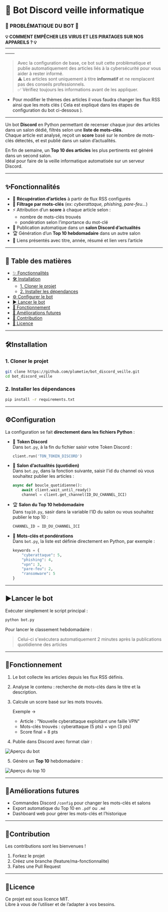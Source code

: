 # 🤖 Bot Discord veille informatique

### 🚨 PROBLÉMATIQUE DU BOT 🚨

**💡 COMMENT EMPÊCHER LES VIRUS ET LES PIRATAGES SUR NOS APPAREILS ? 💡**
─────────────────────────────────────────────────────
> Avec la configuration de base, ce bot suit cette problèmatique et publie automatiquement des articles liés à la cybersécurité pour vous aider à rester informé.  
> ⚠️ Les articles sont uniquement à titre **informatif** et ne remplacent pas des conseils professionnels.  
> ✅ Vérifiez toujours les informations avant de les appliquer.

- Pour modifier le thèmes des articles il vous faudra changer les flux RSS ainsi que les mots clés ( Cela est expliqué dans les étapes de configuration du bot ci-dessous ).
---


Un bot **Discord** en Python permettant de recenser chaque jour des articles dans un salon dédié, filtrés selon une **liste de mots-clés**.  
Chaque article est analysé, reçoit un **score** basé sur le nombre de mots-clés détectés, et est publié dans un salon d’actualités.  

En fin de semaine, un **Top 10 des articles** les plus pertinents est généré dans un second salon.  
Idéal pour faire de la veille informatique automatisée sur un serveur Discord.

---

## ✨Fonctionnalités

- 📡 **Récupération d’articles** à partir de flux RSS configurés  
- 📝 **Filtrage par mots-clés** (ex: *cyberattaque, phishing, pare-feu…*)  
- ⚡ Attribution d’un **score** à chaque article selon :  
  - nombre de mots-clés trouvés  
  - pondération selon l’importance du mot-clé  
- 📌 Publication automatique dans un **salon Discord d’actualités**  
- 🏆 Génération d’un **Top 10 hebdomadaire** dans un autre salon  
- 🎨 Liens présentés avec titre, année, résumé et lien vers l’article  

---

## 📑 Table des matières

- [✨ Fonctionnalités](#fonctionnalités)
- [🛠️ Installation](#installation)
  - [1. Cloner le projet](#1-cloner-le-projet)
  - [2. Installer les dépendances](#2-installer-les-dépendances)
- [⚙️ Configurer le bot](#configuration)
- [▶️ Lancer le bot](#lancer-le-bot)
- [🔎 Fonctionnement](#fonctionnement)
- [🚀 Améliorations futures](#améliorations-futures)
- [🤝 Contribution](#contribution)
- [📄 Licence](#licence)


---
## 🛠Installation

### 1. Cloner le projet
```bash
git clone https://github.com/plumetie/bot_discord_veille.git
cd bot_discord_veille
```

### 2. Installer les dépendances

```bash
pip install -r requirements.txt
```

---

## ⚙Configuration

La configuration se fait **directement dans les fichiers Python** :

- 🔑 **Token Discord**  
  Dans `bot.py`, à la fin du fichier saisir votre Token Discord :  
  ```python
  client.run('TON_TOKEN_DISCORD')
  ```

- 📝 **Salon d’actualités (quotidien)**  
  Dans `bot.py`, dans la fonction suivante, saisir l'id du channel où vous souhaitez publier les articles :  
  ```python
  async def boucle_quotidienne():
      await client.wait_until_ready()
      channel = client.get_channel(ID_DU_CHANNEL_ICI)
  ```

- 🏆 **Salon du Top 10 hebdomadaire**  
  Dans `top10.py`, sasir dans la variable l'ID du salon ou vous souhaitez publier le top 10 :  
  ```python
  CHANNEL_ID = ID_DU_CHANNEL_ICI
  ```

- 🔎 **Mots-clés et pondérations**  
  Dans `bot.py`, la liste est définie directement en Python, par exemple :  
  ```python
  keywords = {
      "cyberattaque": 5,
      "phishing": 4,
      "vpn": 3,
      "pare-feu": 2,
      "ransomware": 5
  }
  ```

---

## ▶Lancer le bot

Exécuter simplement le script principal :

```bash
python bot.py
```

Pour lancer le classement hebdomadaire :

> Celui-ci s'exécutera automatiquement 2 minutes après la publications quotidienne des articles

---

## 🔎Fonctionnement

1. Le bot collecte les articles depuis les flux RSS définis.  
2. Analyse le contenu : recherche de mots-clés dans le titre et la description.  
3. Calcule un score basé sur les mots trouvés.  

   Exemple →  

   - Article : "Nouvelle cyberattaque exploitant une faille VPN"  
   - Mots-clés trouvés : cyberattaque (5 pts) + vpn (3 pts)  
   - Score final = 8 pts  

4. Publie dans Discord avec format clair :  

![Aperçu du bot](assets/messageHebdomadaire.png)


5. Génère un **Top 10** hebdomadaire :  

![Aperçu du top 10](assets/top10.png)


---

## 🚀Améliorations futures

- Commandes Discord `/config` pour changer les mots-clés et salons  
- Export automatique du Top 10 en `.pdf` ou `.md`  
- Dashboard web pour gérer les mots-clés et l’historique  

---

## 🤝Contribution

Les contributions sont les bienvenues !

1. Forkez le projet  
2. Créez une branche (feature/ma-fonctionnalite)  
3. Faites une Pull Request  

---

## 📄Licence

Ce projet est sous licence MIT.  
Libre à vous de l’utiliser et de l’adapter à vos besoins.
